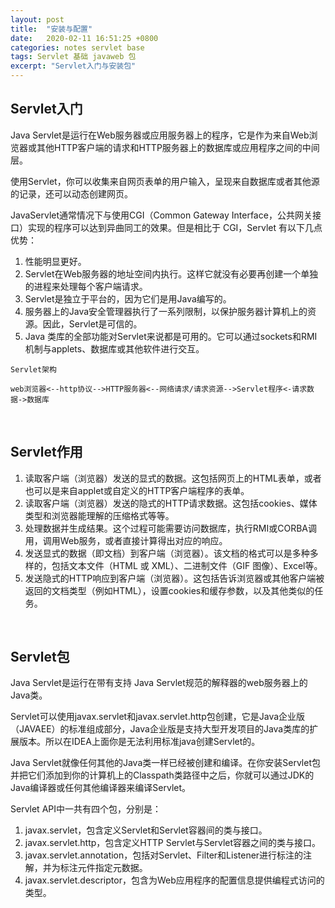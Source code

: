 ```yaml
---
layout: post
title:  "安装与配置"
date:   2020-02-11 16:51:25 +0800
categories: notes servlet base
tags: Servlet 基础 javaweb 包
excerpt: "Servlet入门与安装包"
---
```


## Servlet入门

Java Servlet是运行在Web服务器或应用服务器上的程序，它是作为来自Web浏览器或其他HTTP客户端的请求和HTTP服务器上的数据库或应用程序之间的中间层。

使用Servlet，你可以收集来自网页表单的用户输入，呈现来自数据库或者其他源的记录，还可以动态创建网页。

JavaServlet通常情况下与使用CGI（Common Gateway Interface，公共网关接口）实现的程序可以达到异曲同工的效果。但是相比于 CGI，Servlet 有以下几点优势：

1. 性能明显更好。
2. Servlet在Web服务器的地址空间内执行。这样它就没有必要再创建一个单独的进程来处理每个客户端请求。
3. Servlet是独立于平台的，因为它们是用Java编写的。
4. 服务器上的Java安全管理器执行了一系列限制，以保护服务器计算机上的资源。因此，Servlet是可信的。
5. Java 类库的全部功能对Servlet来说都是可用的。它可以通过sockets和RMI机制与applets、数据库或其他软件进行交互。

```terminal
Servlet架构

web浏览器<--http协议-->HTTP服务器<--网络请求/请求资源-->Servlet程序<-请求数据->数据库
```

&emsp;

## Servlet作用

1. 读取客户端（浏览器）发送的显式的数据。这包括网页上的HTML表单，或者也可以是来自applet或自定义的HTTP客户端程序的表单。
2. 读取客户端（浏览器）发送的隐式的HTTP请求数据。这包括cookies、媒体类型和浏览器能理解的压缩格式等等。
3. 处理数据并生成结果。这个过程可能需要访问数据库，执行RMI或CORBA调用，调用Web服务，或者直接计算得出对应的响应。
4. 发送显式的数据（即文档）到客户端（浏览器）。该文档的格式可以是多种多样的，包括文本文件（HTML 或 XML）、二进制文件（GIF 图像）、Excel等。
5. 发送隐式的HTTP响应到客户端（浏览器）。这包括告诉浏览器或其他客户端被返回的文档类型（例如HTML），设置cookies和缓存参数，以及其他类似的任务。

&emsp;

## Servlet包

Java Servlet是运行在带有支持 Java Servlet规范的解释器的web服务器上的Java类。

Servlet可以使用javax.servlet和javax.servlet.http包创建，它是Java企业版（JAVAEE）的标准组成部分，Java企业版是支持大型开发项目的Java类库的扩展版本。所以在IDEA上面你是无法利用标准java创建Servlet的。

Java Servlet就像任何其他的Java类一样已经被创建和编译。在你安装Servlet包并把它们添加到你的计算机上的Classpath类路径中之后，你就可以通过JDK的Java编译器或任何其他编译器来编译Servlet。

Servlet API中一共有四个包，分别是：

1. javax.servlet，包含定义Servlet和Servlet容器间的类与接口。
2. javax.servlet.http，包含定义HTTP Servlet与Servlet容器之间的类与接口。
3. javax.servlet.annotation，包括对Servlet、Filter和Listener进行标注的注解，并为标注元件指定元数据。
4. javax.servlet.descriptor，包含为Web应用程序的配置信息提供编程式访问的类型。
